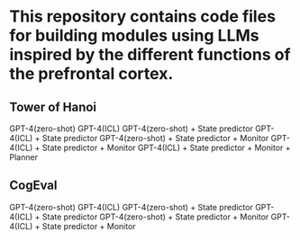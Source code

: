 # This repository contains code files for building modules using LLMs inspired by the different functions of the prefrontal cortex.

## Tower of Hanoi

GPT-4(zero-shot)
GPT-4(ICL)
GPT-4(zero-shot) + State predictor
GPT-4(ICL) + State predictor
GPT-4(zero-shot) + State predictor + Monitor
GPT-4(ICL) + State predictor + Monitor
GPT-4(ICL) + State predictor + Monitor + Planner

## CogEval

GPT-4(zero-shot)
GPT-4(ICL)
GPT-4(zero-shot) + State predictor
GPT-4(ICL) + State predictor
GPT-4(zero-shot) + State predictor + Monitor
GPT-4(ICL) + State predictor + Monitor




<!--
**llmpfc/llmpfc** is a ✨ _special_ ✨ repository because its `README.md` (this file) appears on your GitHub profile.

Here are some ideas to get you started:

- 🔭 I’m currently working on ...
- 🌱 I’m currently learning ...
- 👯 I’m looking to collaborate on ...
- 🤔 I’m looking for help with ...
- 💬 Ask me about ...
- 📫 How to reach me: ...
- 😄 Pronouns: ...
- ⚡ Fun fact: ...
-->
